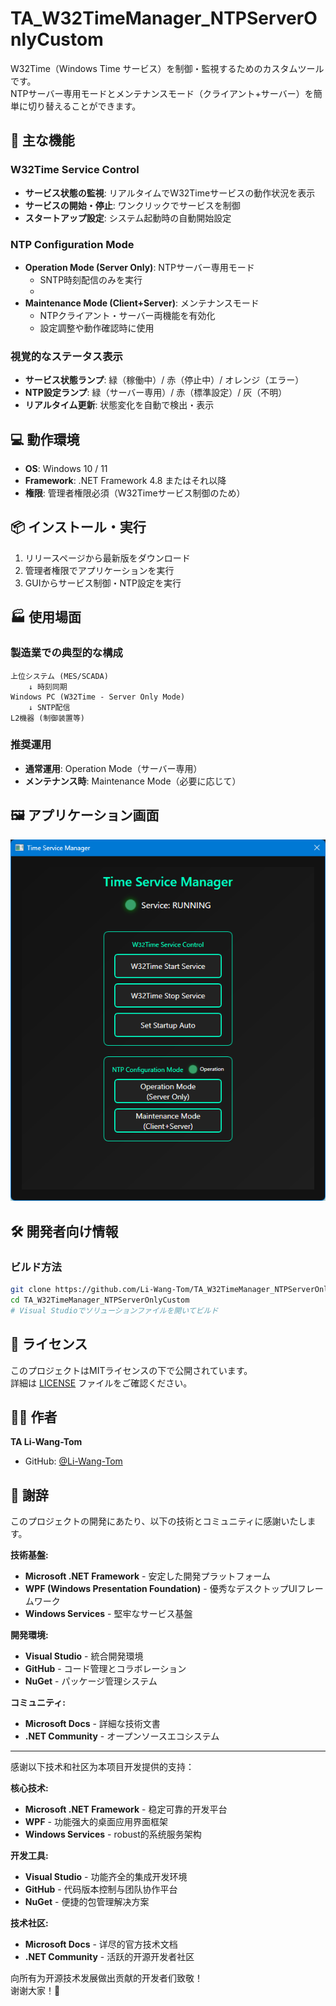# TA_W32TimeManager_NTPServerOnlyCustom

W32Time（Windows Time サービス）を制御・監視するためのカスタムツールです。  
NTPサーバー専用モードとメンテナンスモード（クライアント+サーバー）を簡単に切り替えることができます。

## 🚀 主な機能

### W32Time Service Control

- **サービス状態の監視**: リアルタイムでW32Timeサービスの動作状況を表示
- **サービスの開始・停止**: ワンクリックでサービスを制御
- **スタートアップ設定**: システム起動時の自動開始設定

### NTP Configuration Mode

- **Operation Mode (Server Only)**: NTPサーバー専用モード
  - SNTP時刻配信のみを実行
  - 
- **Maintenance Mode (Client+Server)**: メンテナンスモード
  - NTPクライアント・サーバー両機能を有効化
  - 設定調整や動作確認時に使用

### 視覚的なステータス表示

- **サービス状態ランプ**: 緑（稼働中）/ 赤（停止中）/ オレンジ（エラー）
- **NTP設定ランプ**: 緑（サーバー専用）/ 赤（標準設定）/ 灰（不明）
- **リアルタイム更新**: 状態変化を自動で検出・表示

## 💻 動作環境

- **OS**: Windows 10 / 11
- **Framework**: .NET Framework 4.8 またはそれ以降
- **権限**: 管理者権限必須（W32Timeサービス制御のため）

## 📦 インストール・実行

1. リリースページから最新版をダウンロード
2. 管理者権限でアプリケーションを実行
3. GUIからサービス制御・NTP設定を実行

## 🏭 使用場面

### 製造業での典型的な構成

```
上位システム (MES/SCADA)
    ↓ 時刻同期
Windows PC (W32Time - Server Only Mode)
    ↓ SNTP配信
L2機器 (制御装置等)
```

### 推奨運用

- **通常運用**: Operation Mode（サーバー専用）
- **メンテナンス時**: Maintenance Mode（必要に応じて）

## 🖼️ アプリケーション画面

![スクリーンショット](docs/screenshot.png)

## 🛠️ 開発者向け情報

### ビルド方法

```bash
git clone https://github.com/Li-Wang-Tom/TA_W32TimeManager_NTPServerOnlyCustom.git
cd TA_W32TimeManager_NTPServerOnlyCustom
# Visual Studioでソリューションファイルを開いてビルド
```

## 📝 ライセンス

このプロジェクトはMITライセンスの下で公開されています。  
詳細は [LICENSE](https://claude.ai/chat/LICENSE) ファイルをご確認ください。

## 👨‍💻 作者

**TA Li-Wang-Tom**

- GitHub: [@Li-Wang-Tom](https://github.com/Li-Wang-Tom)

## 🙏 謝辞

このプロジェクトの開発にあたり、以下の技術とコミュニティに感謝いたします。

**技術基盤:**

- **Microsoft .NET Framework** - 安定した開発プラットフォーム
- **WPF (Windows Presentation Foundation)** - 優秀なデスクトップUIフレームワーク
- **Windows Services** - 堅牢なサービス基盤

**開発環境:**

- **Visual Studio** - 統合開発環境
- **GitHub** - コード管理とコラボレーション
- **NuGet** - パッケージ管理システム

**コミュニティ:**

- **Microsoft Docs** - 詳細な技術文書
- **.NET Community** - オープンソースエコシステム

---

感谢以下技术和社区为本项目开发提供的支持：

**核心技术:**

- **Microsoft .NET Framework** - 稳定可靠的开发平台
- **WPF** - 功能强大的桌面应用界面框架
- **Windows Services** - robust的系统服务架构

**开发工具:**

- **Visual Studio** - 功能齐全的集成开发环境
- **GitHub** - 代码版本控制与团队协作平台
- **NuGet** - 便捷的包管理解决方案

**技术社区:**

- **Microsoft Docs** - 详尽的官方技术文档
- **.NET Community** - 活跃的开源开发者社区

向所有为开源技术发展做出贡献的开发者们致敬！  
谢谢大家！🎉
